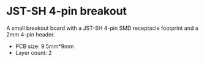# JST-SH 4-pin breakout

A small breakout board with a JST-SH 4-pin SMD receptacle footprint and a 2mm 4-pin header.

- PCB size: 9.5mm*9mm
- Layer count: 2

